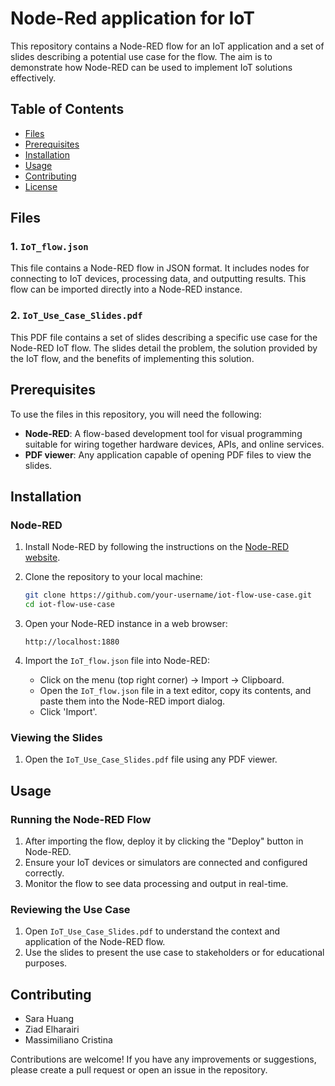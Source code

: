 # Node-Red application for IoT

This repository contains a Node-RED flow for an IoT application and a set of slides describing a potential use case for the flow. The aim is to demonstrate how Node-RED can be used to implement IoT solutions effectively.

## Table of Contents

- [Files](#files)
- [Prerequisites](#prerequisites)
- [Installation](#installation)
- [Usage](#usage)
- [Contributing](#contributing)
- [License](#license)

## Files

### 1. `IoT_flow.json`
This file contains a Node-RED flow in JSON format. It includes nodes for connecting to IoT devices, processing data, and outputting results. This flow can be imported directly into a Node-RED instance.

### 2. `IoT_Use_Case_Slides.pdf`
This PDF file contains a set of slides describing a specific use case for the Node-RED IoT flow. The slides detail the problem, the solution provided by the IoT flow, and the benefits of implementing this solution.

## Prerequisites

To use the files in this repository, you will need the following:

- **Node-RED**: A flow-based development tool for visual programming suitable for wiring together hardware devices, APIs, and online services.
- **PDF viewer**: Any application capable of opening PDF files to view the slides.

## Installation

### Node-RED

1. Install Node-RED by following the instructions on the [Node-RED website](https://nodered.org/docs/getting-started/).

2. Clone the repository to your local machine:
    ```bash
    git clone https://github.com/your-username/iot-flow-use-case.git
    cd iot-flow-use-case
    ```

3. Open your Node-RED instance in a web browser:
    ```
    http://localhost:1880
    ```

4. Import the `IoT_flow.json` file into Node-RED:
    - Click on the menu (top right corner) -> Import -> Clipboard.
    - Open the `IoT_flow.json` file in a text editor, copy its contents, and paste them into the Node-RED import dialog.
    - Click 'Import'.

### Viewing the Slides

1. Open the `IoT_Use_Case_Slides.pdf` file using any PDF viewer.

## Usage

### Running the Node-RED Flow

1. After importing the flow, deploy it by clicking the "Deploy" button in Node-RED.
2. Ensure your IoT devices or simulators are connected and configured correctly.
3. Monitor the flow to see data processing and output in real-time.

### Reviewing the Use Case

1. Open `IoT_Use_Case_Slides.pdf` to understand the context and application of the Node-RED flow.
2. Use the slides to present the use case to stakeholders or for educational purposes.

## Contributing
- Sara Huang
- Ziad Elharairi
- Massimiliano Cristina

Contributions are welcome! If you have any improvements or suggestions, please create a pull request or open an issue in the repository.


